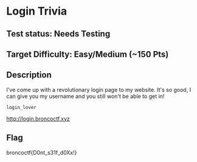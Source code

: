 # Login Trivia

## Test status: Needs Testing

## Target Difficulty: Easy/Medium (~150 Pts)

## Description

I've come up with a revolutionary login page to my website. It's so good, I can give you my username and you still won't be able to get in!

`login_lover`

http://login.broncoctf.xyz

## Flag

broncoctf{D0nt_s31f_d0Xx!}